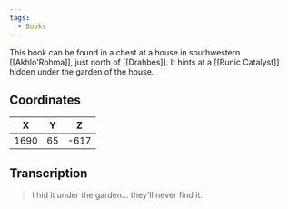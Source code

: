 ```yaml
---
tags:
  - Books
---
```


This book can be found in a chest at a house in southwestern [[Akhlo'Rohma]], just north of [[Drahbes]]. It hints at a [[Runic Catalyst]] hidden under the garden of the house.

## Coordinates
| **X** | **Y** | **Z** |
| :---: | :---: | :---: |
| 1690  |  65   | -617  |

## Transcription
> I hid it under the garden... they'll never find it.
